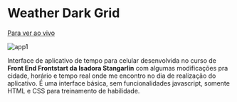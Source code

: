 # Weather Dark Grid
[Para ver ao vivo](https://coderandressa.github.io/Weather-grid/)

![app1](https://user-images.githubusercontent.com/79290110/129654200-04f8ba67-d974-42a3-81ec-fef8b75b9cbf.jpg)


Interface de aplicativo de tempo para celular desenvolvida no curso de **Front End Frontstart da Isadora Stangarlin** com algumas modificações pra cidade, horário e tempo real onde me encontro no dia de realização do aplicativo. É uma interface básica, sem funcionalidades javascript, somente HTML e CSS para treinamento de habilidade.
